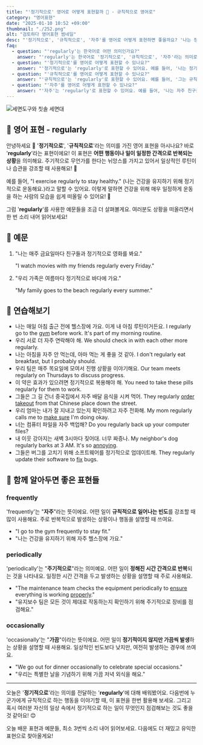 ```yaml
---
title: "'정기적으로' 영어로 어떻게 표현할까 📅️ - 규칙적으로 영어로"
category: "영어표현"
date: "2025-01-10 10:52 +09:00"
thumbnail: "./252.png"
alt: "검토하다 영어표현 썸네일"
desc: "'정기적으로', '규칙적으로', '자주'를 영어로 어떻게 표현하면 좋을까요? '나는 정기적으로 운동해요', '그는 규칙적으로 공부해요', '나는 자주 친구들을 만나요' 등을 영어로 표현하는 법을 배워봅시다. 다양한 예문을 통해서 연습하고 본인의 표현으로 만들어 보세요."
faq:
  - question: "'regularly'는 한국어로 어떤 의미인가요?"
    answer: "'regularly'는 한국어로 '정기적으로', '규칙적으로', '자주'라는 의미로 번역될 수 있어요."
  - question: "'정기적으로'를 영어로 어떻게 표현할 수 있나요?"
    answer: "'정기적으로'는 'regularly'로 표현할 수 있어요. 예를 들어, '나는 정기적으로 운동해요'는 'I exercise regularly'로 말할 수 있어요."
  - question: "'규칙적으로'를 영어로 어떻게 표현할 수 있나요?"
    answer: "'규칙적으로'는 'regularly'로 표현할 수 있어요. 예를 들어, '그는 규칙적으로 공부해요'는 'He studies regularly'로 말할 수 있어요."
  - question: "'자주'를 영어로 어떻게 표현할 수 있나요?"
    answer: "'자주'는 'regularly'로 표현할 수 있어요. 예를 들어, '나는 자주 친구들을 만나요'는 'I meet my friends regularly'로 표현할 수 있어요."
---
```


![세면도구와 칫솔 세면대](./252-1.jpg)

## 🌟 영어 표현 - regularly

안녕하세요 👋 '**정기적으로**', '**규칙적으로**'라는 의미를 가진 영어 표현을 아시나요? 바로 '**regularly**'라는 표현이에요! 이 표현은 **어떤 행동이나 일이 일정한 간격으로 반복되는 상황**을 의미해요. 주기적으로 무언가를 한다는 뉘앙스를 가지고 있어서 일상적인 루틴이나 습관을 강조할 때 사용해요! 📅

예를 들어, "I exercise regularly to stay healthy." (나는 건강을 유지하기 위해 정기적으로 운동해요.)라고 말할 수 있어요. 이렇게 말하면 건강을 위해 매우 일정하게 운동을 하는 사람의 모습을 쉽게 떠올릴 수 있어요! 💪

그럼 '**regularly**'를 사용한 예문들을 조금 더 살펴볼게요. 여러분도 상황을 떠올리면서 한 번 소리 내어 읽어보세요!

## 📖 예문

1. "나는 매주 금요일마다 친구들과 정기적으로 영화를 봐요."

   "I watch movies with my friends regularly every Friday."

2. "우리 가족은 여름마다 정기적으로 바다에 가요."

   "My family goes to the beach regularly every summer."

## 💬 연습해보기

<ul data-interactive-list>
  <li data-interactive-item>
    <span data-toggler>나는 매일 아침 출근 전에 헬스장에 가요. 이게 내 아침 루틴이거든요.</span>
    <span data-answer>I regularly go to the <a href="/blog/in-english/431.gym/">gym</a> before work. It's part of my morning routine.</span>
  </li>
  <li data-interactive-item>
    <span data-toggler>우리 서로 더 자주 연락해야 해.</span>
    <span data-answer>We should check in with each other more regularly.</span>
  </li>
  <li data-interactive-item>
    <span data-toggler>나는 아침을 자주 안 먹는데, 아마 먹는 게 좋을 것 같아.</span>
    <span data-answer>I don't regularly eat breakfast, but I probably should.</span>
  </li>
  <li data-interactive-item>
    <span data-toggler>우리 팀은 매주 목요일에 모여서 진행 상황을 이야기해요.</span>
    <span data-answer>Our team meets regularly on Thursdays to discuss progress.</span>
  </li>
  <li data-interactive-item>
    <span data-toggler>이 약은 효과가 있으려면 정기적으로 복용해야 해.</span>
    <span data-answer>You need to take these pills regularly for them to work.</span>
  </li>
  <li data-interactive-item>
    <span data-toggler>그들은 그 길 건너 중국집에서 자주 배달 음식을 시켜 먹어.</span>
    <span data-answer>They regularly <a href="/blog/in-english/066.order-takeout/">order takeout</a> from that Chinese place down the street.</span>
  </li>
  <li data-interactive-item>
    <span data-toggler>우리 엄마는 내가 잘 지내고 있는지 확인하려고 자주 전화해.</span>
    <span data-answer>My mom regularly calls me to <a href="/blog/in-english/232.make-sure/">make sure</a> I'm doing okay.</span>
  </li>
  <li data-interactive-item>
    <span data-toggler>너는 컴퓨터 파일을 자주 백업해?</span>
    <span data-answer>Do you regularly back up your computer files?</span>
  </li>
  <li data-interactive-item>
    <span data-toggler>내 이웃 강아지는 새벽 3시마다 짖어대. 너무 짜증나.</span>
    <span data-answer>My neighbor's dog regularly barks at 3 AM. It's so <a href="/blog/in-english/364.annoying/">annoying</a>.</span>
  </li>
  <li data-interactive-item>
    <span data-toggler>그들은 버그를 고치기 위해 소프트웨어를 정기적으로 업데이트해.</span>
    <span data-answer>They regularly update their software to <a href="/blog/in-english/524.fix/">fix</a> bugs.</span>
  </li>
</ul>

## 🤝 함께 알아두면 좋은 표현들

### frequently

'frequently'는 "**자주**"라는 뜻이에요. 어떤 일이 **규칙적으로 일어나는 빈도**를 강조할 때 많이 사용해요. 주로 반복적으로 발생하는 상황이나 행동을 설명할 때 쓰여요.

- "I go to the gym frequently to stay fit."
- "나는 건강을 유지하기 위해 자주 헬스장에 가요."

### periodically

'periodically'는 "**주기적으로**"라는 의미예요. 어떤 일이 **정해진 시간 간격으로 반복**되는 것을 나타내요. 일정한 시간 간격을 두고 발생하는 상황을 설명할 때 주로 사용해요.

- "The maintenance team checks the equipment periodically to [ensure](/blog/in-english/356.ensure/) everything is working [properly](/blog/in-english/422.properly/)."
- "유지보수 팀은 모든 것이 제대로 작동하는지 확인하기 위해 주기적으로 장비를 점검해요."

### occasionally

'occasionally'는 "**가끔**"이라는 뜻이에요. 어떤 일이 **정기적이지 않지만 가끔씩 발생**하는 상황을 설명할 때 사용해요. 일상적인 빈도보다 낮지만, 여전히 발생하는 경우에 쓰여요.

- "We go out for dinner occasionally to celebrate special occasions."
- "우리는 특별한 날을 기념하기 위해 가끔 저녁 외식을 해요."

---

오늘은 '**정기적으로**'라는 의미를 전달하는 '**regularly**'에 대해 배워봤어요. 다음번에 누군가에게 규칙적으로 하는 행동을 이야기할 때, 이 표현을 한번 활용해 보세요. 그리고 혹시 여러분 자신의 일상 속에서 정기적으로 하는 일이 무엇인지 점검해보는 것도 좋을 것 같아요! 😊

오늘 배운 표현과 예문들, 최소 3번씩 소리 내어 읽어보세요. 다음에도 더 재밌고 유익한 표현으로 찾아올게요!
